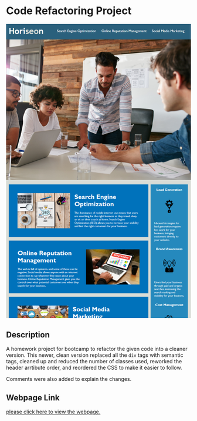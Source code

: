 # Code Refactoring Project

![screenshot of the refactored webpage](./assets/images/README-Screenshot.png)
## Description

A homework project for bootcamp to refactor the given code into a cleaner version. This newer, clean version replaced all the ```div``` tags with semantic tags, cleaned up and reduced the number of classes used, reworked the header arrtibute order, and reordered the CSS to make it easier to follow.

Comments were also added to explain the changes.

## Webpage Link

[please click here to view the webpage.](https://wruback.github.io/code-refactoring-project/)
